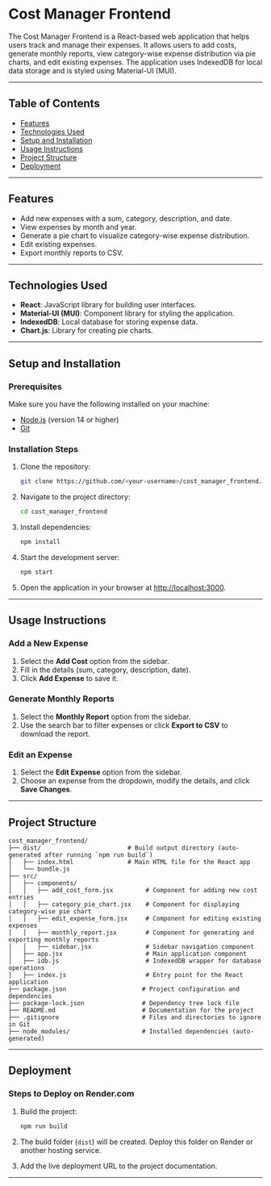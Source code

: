# Cost Manager Frontend

The Cost Manager Frontend is a React-based web application that helps users track and manage their expenses. It allows users to add costs, generate monthly reports, view category-wise expense distribution via pie charts, and edit existing expenses. The application uses IndexedDB for local data storage and is styled using Material-UI (MUI).

---

## Table of Contents
- [Features](#features)
- [Technologies Used](#technologies-used)
- [Setup and Installation](#setup-and-installation)
- [Usage Instructions](#usage-instructions)
- [Project Structure](#project-structure)
- [Deployment](#deployment)

---

## Features
- Add new expenses with a sum, category, description, and date.
- View expenses by month and year.
- Generate a pie chart to visualize category-wise expense distribution.
- Edit existing expenses.
- Export monthly reports to CSV.

---

## Technologies Used
- **React**: JavaScript library for building user interfaces.
- **Material-UI (MUI)**: Component library for styling the application.
- **IndexedDB**: Local database for storing expense data.
- **Chart.js**: Library for creating pie charts.

---

## Setup and Installation

### Prerequisites
Make sure you have the following installed on your machine:
- [Node.js](https://nodejs.org/) (version 14 or higher)
- [Git](https://git-scm.com/)

### Installation Steps
1. Clone the repository:
   ```bash
   git clone https://github.com/<your-username>/cost_manager_frontend.git
   ```

2. Navigate to the project directory:
   ```bash
   cd cost_manager_frontend
   ```

3. Install dependencies:
   ```bash
   npm install
   ```

4. Start the development server:
   ```bash
   npm start
   ```

5. Open the application in your browser at [http://localhost:3000](http://localhost:3000).

---

## Usage Instructions

### Add a New Expense
1. Select the **Add Cost** option from the sidebar.
2. Fill in the details (sum, category, description, date).
3. Click **Add Expense** to save it.

### Generate Monthly Reports
1. Select the **Monthly Report** option from the sidebar.
2. Use the search bar to filter expenses or click **Export to CSV** to download the report.

### Edit an Expense
1. Select the **Edit Expense** option from the sidebar.
2. Choose an expense from the dropdown, modify the details, and click **Save Changes**.

---

## Project Structure
```
cost_manager_frontend/
├── dist/                        # Build output directory (auto-generated after running `npm run build`)
│   ├── index.html               # Main HTML file for the React app
│   └── bundle.js              
├── src/
│   ├── components/
│   │   ├── add_cost_form.jsx         # Component for adding new cost entries
│   │   ├── category_pie_chart.jsx    # Component for displaying category-wise pie chart
│   │   ├── edit_expense_form.jsx     # Component for editing existing expenses
│   │   ├── monthly_report.jsx        # Component for generating and exporting monthly reports
│   │   ├── sidebar.jsx               # Sidebar navigation component
│   ├── app.jsx                       # Main application component
│   ├── idb.js                        # IndexedDB wrapper for database operations
│   ├── index.js                      # Entry point for the React application
├── package.json                     # Project configuration and dependencies
├── package-lock.json                # Dependency tree lock file
├── README.md                        # Documentation for the project
├── .gitignore                       # Files and directories to ignore in Git
├── node_modules/                    # Installed dependencies (auto-generated)
```

---

## Deployment

### Steps to Deploy on Render.com
1. Build the project:
   ```bash
   npm run build
   ```

2. The build folder (`dist`) will be created. Deploy this folder on Render or another hosting service.

3. Add the live deployment URL to the project documentation.

---

